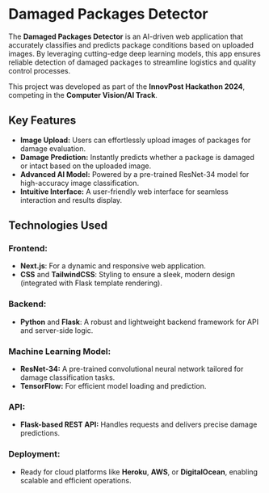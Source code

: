 # Damaged Packages Detector

The **Damaged Packages Detector** is an AI-driven web application that accurately classifies and predicts package conditions based on uploaded images. By leveraging cutting-edge deep learning models, this app ensures reliable detection of damaged packages to streamline logistics and quality control processes.

This project was developed as part of the **InnovPost Hackathon 2024**, competing in the **Computer Vision/AI Track**.

## Key Features
- **Image Upload:** Users can effortlessly upload images of packages for damage evaluation.
- **Damage Prediction:** Instantly predicts whether a package is damaged or intact based on the uploaded image.
- **Advanced AI Model:** Powered by a pre-trained ResNet-34 model for high-accuracy image classification.
- **Intuitive Interface:** A user-friendly web interface for seamless interaction and results display.

## Technologies Used
### Frontend:
- **Next.js**: For a dynamic and responsive web application.
- **CSS** and **TailwindCSS**: Styling to ensure a sleek, modern design (integrated with Flask template rendering).

### Backend:
- **Python** and **Flask**: A robust and lightweight backend framework for API and server-side logic.

### Machine Learning Model:
- **ResNet-34:** A pre-trained convolutional neural network tailored for damage classification tasks.
- **TensorFlow:** For efficient model loading and prediction.

### API:
- **Flask-based REST API:** Handles requests and delivers precise damage predictions.

### Deployment:
- Ready for cloud platforms like **Heroku**, **AWS**, or **DigitalOcean**, enabling scalable and efficient operations.
